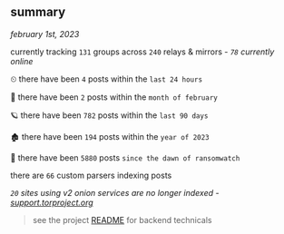 
## summary
_february 1st, 2023_

currently tracking `131` groups across `240` relays & mirrors - _`78` currently online_

⏲ there have been `4` posts within the `last 24 hours`

🦈 there have been `2` posts within the `month of february`

🪐 there have been `782` posts within the `last 90 days`

🏚 there have been `194` posts within the `year of 2023`

🦕 there have been `5880` posts `since the dawn of ransomwatch`

there are `66` custom parsers indexing posts

_`20` sites using v2 onion services are no longer indexed - [support.torproject.org](https://support.torproject.org/onionservices/v2-deprecation/)_

> see the project [README](https://github.com/joshhighet/ransomwatch#ransomwatch--) for backend technicals
